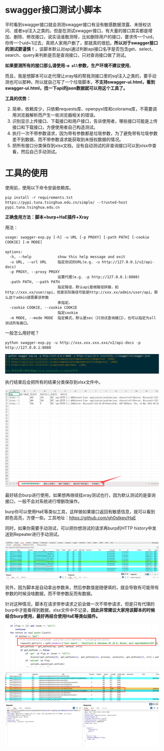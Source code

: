# swagger接口测试小脚本

平时看到swagger接口就会测测swagger接口有没有敏感数据泄露、未授权访问、或者sql注入之类的。但是在测试swagger接口，有大量的接口其实都是增加、删除、修改接口，说实话谁敢测呀，比如删除用户的接口，要求传一个uid，你传一个uid=1过去，真把人家用户删了，那就真的很尬。**所以对于swagger接口的测试要谨慎！**，该脚本默认对api通过判断api接口名字是否包含get、select、search、query来判断是否是查询接口，只对查询接口做了测试。

**如果要测所有的接口那么请使用`-m all`参数，生产环境不建议使用**。

而且，我是想脚本可以走代理让xray啥的帮我测接口里的sql注入之类的，要手动测也可以那种。所以就自己写了一个垃圾脚本，**不支持swagger-ui.html，看到swagger-ui.html，找一下api的json数据就可以用这个工具了。**

**工具的优势：**

2. 简单，依赖库少，只依赖requests库、openpyxl库和colorama库，不需要调用浏览器解析而产生一些浏览器相关的错误。
3. 识别显示上传接口、下载接口和用户接口，告诉使用者，哪些接口可能是上传接口和下载接口，方便使用者自己构造测试。
4. 执行一次不带参数请求，因为带有参数都是垃圾参数，为了避免带有垃圾参数差不到数据，而不带参数请求能获取到未授权数据的情况。
4. 把所有接口分类保存到xlsx文档，没有自动测试的非查询接口可以到xlsx中查看，然后自己手动测试。

# 工具的使用

使用前，使用以下命令安装依赖库。

```
pip install -r requirements.txt https://pypi.tuna.tsinghua.edu.cn/simple/ --trusted-host pypi.tuna.tsinghua.edu.cn
```

**正确食用方法：脚本+burp+HaE插件+Xray**

用法：

```
usage: swagger-exp.py [-h] -u URL [-p PROXY] [-path PATH] [-cookie COOKIE] [-m MODE]

options:
  -h, --help            show this help message and exit
  -u URL, --url URL     指定测试的URL(e.g. -u http://127.0.0.1/v2/api-docs)
  -p PROXY, --proxy PROXY
                        设置代理(e.g. -p http://127.0.0.1:8080)
  -path PATH, --path PATH
                        指定路径，默认api是根路径拼接，如http://xxx.xx/user/api，但是实际路径可能是http://xxx.xx/admin/user/api，那么这个admin就需要该参数
                        来指定。
  -cookie COOKIE, --cookie COOKIE
                        指定cookie
  -m MODE, --mode MODE  指定模式，默认是sec（只测试查询接口），也可以指定为all测试所有接口。
```

一般怎么用好呢？

```
python swagger-exp.py -u http://xxx.xxx.xxx.xxx/v2/api-docs -p http://127.0.0.1:8080
```

![1741853330292](images/1741853330292.png)

执行结束后会把所有的结果分类保存到xlsx文件中。

![1741853413323](images/1741853413323.png)

最好结合burp进行使用，如果想再继续挂xray测试也行，因为默认测试的是查询接口，一般不会对系统进行增删改操作。

burp你可以使用HaE等类似工具，这样做如果接口返回有敏感信息，就可以看到颜色高亮，方便一些。工具地址：https://github.com/gh0stkey/HaE

同时，如果你需要手动测试，可以把你想测试的请求再burp的HTTP history中发送到Repeater进行手动测试。

![1680165825426](images/1680165825426.png)

另外，因为脚本是自动拿出参数来，然后参数值是随便填的，就会导致有可能带有参数的时候没啥数据，而不带参数反而有数据。

针对这种情况，脚本在请求带参请求之前会做一次不带参请求，但是只有代理的burp中才能看得到数据，xlsx文件中不记录，**因此非常建议大家用该脚本的时候结合burp使用，最好再结合使用HaE等类似插件。**

![1709130165464](images/1709130165464.png)

![1709125065119](images/1709125065119.png)

